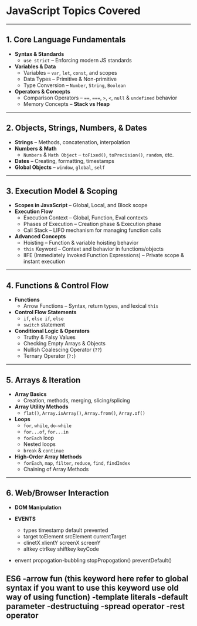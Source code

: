 # JavaScript Topics Covered

***

## 1. Core Language Fundamentals

* **Syntax & Standards**
    * `use strict` – Enforcing modern JS standards
* **Variables & Data**
    * Variables – `var`, `let`, `const`, and scopes
    * Data Types – Primitive & Non-primitive
    * Type Conversion – `Number`, `String`, `Boolean`
* **Operators & Concepts**
    * Comparison Operators – `==`, `===`, `>`, `<`, `null` & `undefined` behavior
    * Memory Concepts – **Stack vs Heap**

***

## 2. Objects, Strings, Numbers, & Dates

* **Strings** – Methods, concatenation, interpolation
* **Numbers & Math**
    * `Numbers` & `Math Object` – `toFixed()`, `toPrecision()`, `random`, etc.
* **Dates** – Creating, formatting, timestamps
* **Global Objects** – `window`, `global`, `self`

***

## 3. Execution Model & Scoping

* **Scopes in JavaScript** – Global, Local, and Block scope
* **Execution Flow**
    * Execution Context – Global, Function, Eval contexts
    * Phases of Execution – Creation phase & Execution phase
    * Call Stack – LIFO mechanism for managing function calls
* **Advanced Concepts**
    * Hoisting – Function & variable hoisting behavior
    * `this` Keyword – Context and behavior in functions/objects
    * IIFE (Immediately Invoked Function Expressions) – Private scope & instant execution

***

## 4. Functions & Control Flow

* **Functions**
    * Arrow Functions – Syntax, return types, and lexical `this`
* **Control Flow Statements**
    * `if`, `else if`, `else`
    * `switch` statement
* **Conditional Logic & Operators**
    * Truthy & Falsy Values
    * Checking Empty Arrays & Objects
    * Nullish Coalescing Operator (`??`)
    * Ternary Operator (`?:`)

***

## 5. Arrays & Iteration

* **Array Basics**
    * Creation, methods, merging, slicing/splicing
* **Array Utility Methods**
    * `flat()`, `Array.isArray()`, `Array.from()`, `Array.of()`
* **Loops**
    * `for`, `while`, `do-while`
    * `for...of`, `for...in`
    * `forEach` loop
    * Nested loops
    * `break` & `continue`
* **High-Order Array Methods**
    * `forEach`, `map`, `filter`, `reduce`, `find`, `findIndex`
    * Chaining of Array Methods

***

## 6. Web/Browser Interaction

* **DOM Manipulation** 

* **EVENTS** 

    - types
 timestamp
 default prevented
    - target
 toElement
 srcElement
 currentTarget
    - clinetX
 xlientY
 screenX
 screenY
    - altkey
    ctrlkey
    shiftkey
    keyCode
- envent propogation-bubbling
stopPropogation() preventDefault()


ES6
-arrow fun (this keyword here refer to global syntax if you want to use this keyword use old way of using function)
-template literals
-default parameter
-destructuing
-spread operator
-rest operator
- 

